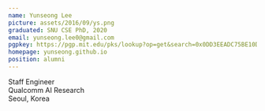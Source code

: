 ```yaml
---
name: Yunseong Lee
picture: assets/2016/09/ys.png  
graduated: SNU CSE PhD, 2020  
email: yunseong.lee0@gmail.com
pgpkey: https://pgp.mit.edu/pks/lookup?op=get&search=0x0DD3EEADC75BE10D  
homepage: yunseong.github.io
position: alumni
---
```

Staff Engineer  
Qualcomm AI Research  
Seoul, Korea  
